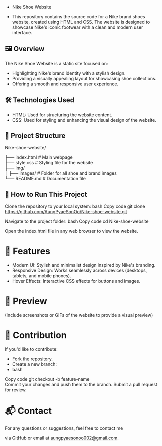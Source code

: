 - Nike Shoe Website

- This repository contains the source code for a Nike brand shoes website, created using HTML and CSS. The website is designed to showcase Nike's iconic footwear with a clean and modern user interface.

## 🖼️ Overview

The Nike Shoe Website is a static site focused on:

- Highlighting Nike's brand identity with a stylish design.
- Providing a visually appealing layout for showcasing shoe collections.
- Offering a smooth and responsive user experience.

## 🛠️ Technologies Used

- HTML: Used for structuring the website content.
- CSS: Used for styling and enhancing the visual design of the website.

## 📁 Project Structure

Nike-shoe-website/

├── index.html       # Main webpage  
├── style.css       # Styling file for the website  
├── img/  
│   ├── images/         # Folder for all shoe and brand images  
└── README.md           # Documentation file

## 🚀 How to Run This Project

Clone the repository to your local system:
bash
Copy code
git clone https://github.com/AungPyaeSonOo/Nike-shoe-website.git

Navigate to the project folder:
bash
Copy code
cd Nike-shoe-website  

Open the index.html file in any web browser to view the website.

# 🌟 Features

- Modern UI: Stylish and minimalist design inspired by Nike's branding.
- Responsive Design: Works seamlessly across devices (desktops, tablets, and mobile phones).
- Hover Effects: Interactive CSS effects for buttons and images.

# 📸 Preview

(Include screenshots or GIFs of the website to provide a visual preview)

# 🤝 Contribution

If you'd like to contribute:

- Fork the repository.
- Create a new branch:
- bash

Copy code
git checkout -b feature-name  
Commit your changes and push them to the branch.
Submit a pull request for review.

# 📬 Contact
For any questions or suggestions, feel free to contact me 

via GitHub or email at aungpyaesonoo002@gmail.com.
